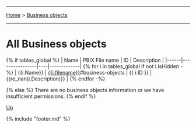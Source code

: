 ----

[Home](./index.md) >  [Business objects](./bas.md)

----

# All Business objects
{% if tables_global %}
| Name | PBIX File name | ID | Description | 
|------|----------------|----|-------------|
{% for i  in tables_global if not i.IsHidden -%}
| {{i.Name}} | [{{i.filename}}]({{urlquote(i.filename)}}_dmv.md)#business-objects | {{ i.ID }} | {{re_nan(i.Description)}} |
{% endfor -%}

{% else %}
There are no business objects information or we have insufficient permissions.
{% endif %}

[Up](#all-business-objects)

{% include "footer.md" %}